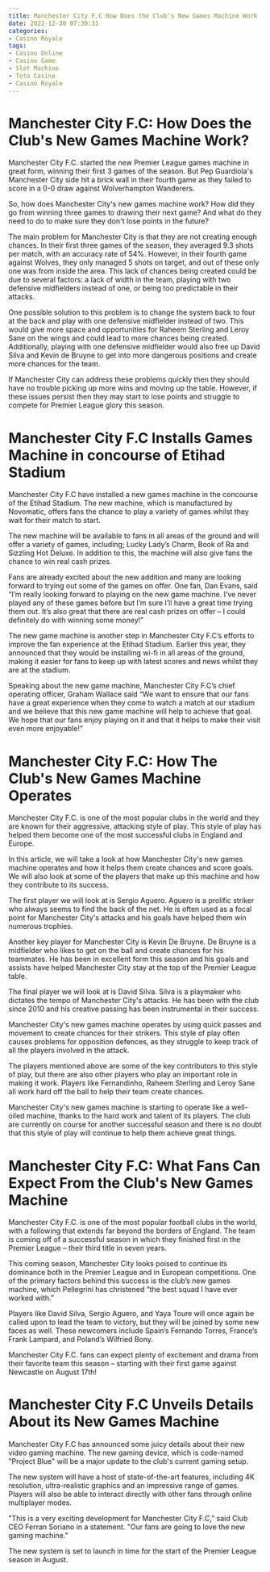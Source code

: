 ```yaml
---
title: Manchester City F.C How Does the Club's New Games Machine Work
date: 2022-12-30 07:39:31
categories:
- Casino Royale
tags:
- Casino Online
- Casino Game
- Slot Machine
- Toto Casino
- Casino Royale
---
```



#  Manchester City F.C: How Does the Club's New Games Machine Work?

Manchester City F.C. started the new Premier League games machine in great form, winning their first 3 games of the season. But Pep Guardiola's Manchester City side hit a brick wall in their fourth game as they failed to score in a 0-0 draw against Wolverhampton Wanderers.

So, how does Manchester City's new games machine work? How did they go from winning three games to drawing their next game? And what do they need to do to make sure they don't lose points in the future?

The main problem for Manchester City is that they are not creating enough chances. In their first three games of the season, they averaged 9.3 shots per match, with an accuracy rate of 54%. However, in their fourth game against Wolves, they only managed 5 shots on target, and out of these only one was from inside the area. This lack of chances being created could be due to several factors: a lack of width in the team, playing with two defensive midfielders instead of one, or being too predictable in their attacks.

One possible solution to this problem is to change the system back to four at the back and play with one defensive midfielder instead of two. This would give more space and opportunities for Raheem Sterling and Leroy Sane on the wings and could lead to more chances being created. Additionally, playing with one defensive midfielder would also free up David Silva and Kevin de Bruyne to get into more dangerous positions and create more chances for the team.

If Manchester City can address these problems quickly then they should have no trouble picking up more wins and moving up the table. However, if these issues persist then they may start to lose points and struggle to compete for Premier League glory this season.

#  Manchester City F.C Installs Games Machine in concourse of Etihad Stadium 

Manchester City F.C have installed a new games machine in the concourse of the Etihad Stadium. The new machine, which is manufactured by Novomatic, offers fans the chance to play a variety of games whilst they wait for their match to start.

The new machine will be available to fans in all areas of the ground and will offer a variety of games, including; Lucky Lady’s Charm, Book of Ra and Sizzling Hot Deluxe. In addition to this, the machine will also give fans the chance to win real cash prizes.

Fans are already excited about the new addition and many are looking forward to trying out some of the games on offer. One fan, Dan Evans, said “I’m really looking forward to playing on the new game machine. I’ve never played any of these games before but I’m sure I’ll have a great time trying them out. It’s also great that there are real cash prizes on offer – I could definitely do with winning some money!”

The new game machine is another step in Manchester City F.C’s efforts to improve the fan experience at the Etihad Stadium. Earlier this year, they announced that they would be installing wi-fi in all areas of the ground, making it easier for fans to keep up with latest scores and news whilst they are at the stadium.

Speaking about the new game machine, Manchester City F.C’s chief operating officer, Graham Wallace said “We want to ensure that our fans have a great experience when they come to watch a match at our stadium and we believe that this new game machine will help to achieve that goal. We hope that our fans enjoy playing on it and that it helps to make their visit even more enjoyable!”

#  Manchester City F.C: How The Club's New Games Machine Operates 

Manchester City F.C. is one of the most popular clubs in the world and they are known for their aggressive, attacking style of play. This style of play has helped them become one of the most successful clubs in England and Europe.

In this article, we will take a look at how Manchester City's new games machine operates and how it helps them create chances and score goals. We will also look at some of the players that make up this machine and how they contribute to its success.

The first player we will look at is Sergio Aguero. Aguero is a prolific striker who always seems to find the back of the net. He is often used as a focal point for Manchester City's attacks and his goals have helped them win numerous trophies.

Another key player for Manchester City is Kevin De Bruyne. De Bruyne is a midfielder who likes to get on the ball and create chances for his teammates. He has been in excellent form this season and his goals and assists have helped Manchester City stay at the top of the Premier League table.

The final player we will look at is David Silva. Silva is a playmaker who dictates the tempo of Manchester City's attacks. He has been with the club since 2010 and his creative passing has been instrumental in their success.

Manchester City's new games machine operates by using quick passes and movement to create chances for their strikers. This style of play often causes problems for opposition defences, as they struggle to keep track of all the players involved in the attack.

The players mentioned above are some of the key contributors to this style of play, but there are also other players who play an important role in making it work. Players like Fernandinho, Raheem Sterling and Leroy Sane all work hard off the ball to help their team create chances.

Manchester City's new games machine is starting to operate like a well-oiled machine, thanks to the hard work and talent of its players. The club are currently on course for another successful season and there is no doubt that this style of play will continue to help them achieve great things.

#  Manchester City F.C: What Fans Can Expect From the Club's New Games Machine 

Manchester City F.C. is one of the most popular football clubs in the world, with a following that extends far beyond the borders of England. The team is coming off of a successful season in which they finished first in the Premier League – their third title in seven years.

This coming season, Manchester City looks poised to continue its dominance both in the Premier League and in European competitions. One of the primary factors behind this success is the club’s new games machine, which Pellegrini has christened “the best squad I have ever worked with.”

Players like David Silva, Sergio Aguero, and Yaya Toure will once again be called upon to lead the team to victory, but they will be joined by some new faces as well. These newcomers include Spain’s Fernando Torres, France’s Frank Lampard, and Poland’s Wilfried Bony.

Manchester City F.C. fans can expect plenty of excitement and drama from their favorite team this season – starting with their first game against Newcastle on August 17th!

#  Manchester City F.C Unveils Details About its New Games Machine




Manchester City F.C has announced some juicy details about their new video gaming machine. The new gaming device, which is code-named "Project Blue" will be a major update to the club's current gaming setup.



The new system will have a host of state-of-the-art features, including 4K resolution, ultra-realistic graphics and an impressive range of games. Players will also be able to interact directly with other fans through online multiplayer modes.



"This is a very exciting development for Manchester City F.C," said Club CEO Ferran Soriano in a statement. "Our fans are going to love the new gaming machine."



The new system is set to launch in time for the start of the Premier League season in August.